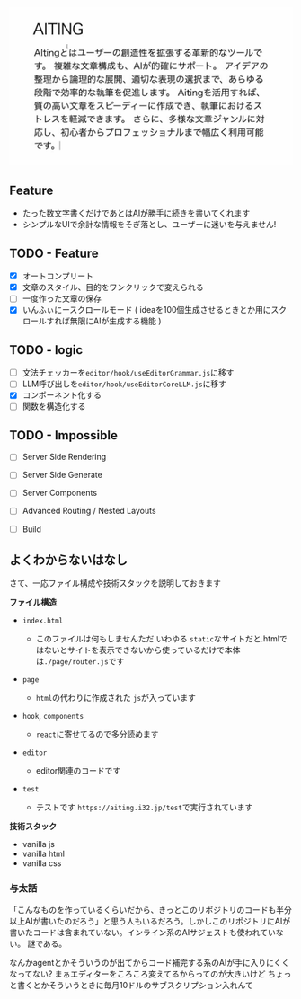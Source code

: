 ![head](./asset/header.gif)

## Feature

  - たった数文字書くだけであとはAIが勝手に続きを書いてくれます
  - シンプルなUIで余計な情報をそぎ落とし、ユーザーに迷いを与えません!

## TODO - Feature

* [X] オートコンプリート
* [X] 文章のスタイル、目的をワンクリックで変えられる
* [ ] 一度作った文章の保存
* [X] いんふぃにースクロールモード ( ideaを100個生成させるときとか用にスクロールすれば無限にAIが生成する機能 )

## TODO - logic
* [ ] 文法チェッカーを`editor/hook/useEditorGrammar.js`に移す
* [ ] LLM呼び出しを`editor/hook/useEditorCoreLLM.js`に移す
* [X] コンポーネント化する
* [ ] 関数を構造化する

## TODO - Impossible
* [ ] Server Side Rendering
* [ ] Server Side Generate
* [ ] Server Components
* [ ] Advanced Routing / Nested Layouts
* [ ] Build


## よくわからないはなし

さて、一応ファイル構成や技術スタックを説明しておきます

**ファイル構造**

- `index.html`

  - このファイルは何もしませんただ
    いわゆる `static`なサイトだと.htmlではないとサイトを表示できないから使っているだけで本体は`./page/router.js`です

- `page`
  - `html`の代わりに作成された `js`が入っています
- `hook`, `components`
  - `react`に寄せてるので多分読めます
- `editor`
  - editor関連のコードです
- `test`
  - テストです `https://aiting.i32.jp/test`で実行されています

**技術スタック**

- vanilla js
- vanilla html
- vanilla css


### 与太話
「こんなものを作っているくらいだから、きっとこのリポジトリのコードも半分以上AIが書いたのだろう」と思う人もいるだろう。しかしこのリポジトリにAIが書いたコードは含まれていない。インライン系のAIサジェストも使われていない。
謎である。

なんかagentとかそういうのが出てからコード補完する系のAIが手に入りにくくなってない?
まぁエディターをころころ変えてるからってのが大きいけど
ちょっと書くとかそういうときに毎月10ドルのサブスクリプション入れんて
